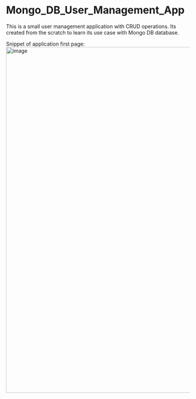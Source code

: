 # Mongo_DB_User_Management_App

This is a small user management application with CRUD operations. Its created from the scratch to learn its use case with Mongo DB database.

  Snippet of application first page:
<img width="947" alt="image" src="https://user-images.githubusercontent.com/85188079/210319718-2824d3a4-9c26-4de7-a458-fa9023f5e7e9.png">
